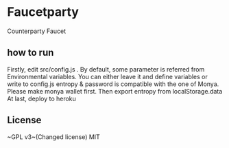# Faucetparty

Counterparty Faucet

## how to run

Firstly, edit src/config.js .
By default, some parameter is referred from Environmental variables.
You can either leave it and define variables or write to config.js
entropy & password is compatible with the one of Monya.
Please make monya wallet first. Then export entropy from localStorage.data
At last, deploy to heroku

## License
~GPL v3~(Changed license)
MIT
